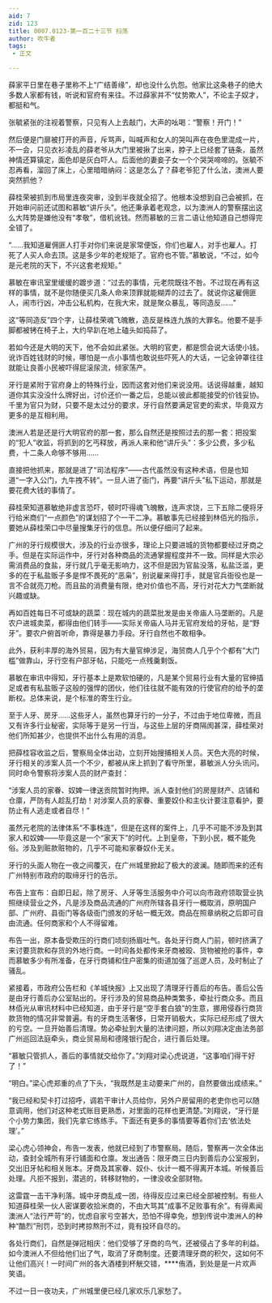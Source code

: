 ```yaml
---
aid: 7
zid: 123
title: 0007.0123-第一百二十三节 扫荡
author: 吹牛者
tags: 
 - 正文

---
```




薛家平日里在巷子里称不上“广结善缘”，却也没什么仇怨。他家比这条巷子的绝大多数人家都有钱，听说和官府有来往。不过薛家并不“仗势欺人”，不论主子奴才，都挺和气。

张毓紧张的注视着警察，只见有人上去敲门，大声的吆喝：“警察！开门！”

然后便是门扉被打开的声音，斥骂声，叫喊声和女人的哭叫声在夜色里混成一片，不一会，只见衣衫凌乱的薛老爷从大门里被揪了出来，脖子上已经套了链条，虽然神情还算镇定，面色却是灰白吓人。后面他的妻妾子女一个个哭哭啼啼的。张毓不忍再看，溜回了床上，心里暗暗纳闷：这是怎么了？薛老爷犯了什么法，澳洲人要突然抓他？

薛桂荣被抓到市局里连夜突审，没到半夜就全招了。他根本没想到自己会被抓，在开始审问前还试图和慕敏“讲斤头”。他还秉承着老观念，以为澳洲人的警察摆出这么大阵势是嫌他没有“孝敬”，借机讹钱。然而慕敏的三言二语让他知道自己想得完全错了。

“……我知道雇佣匪人打手对你们来说是家常便饭，你们也雇人，对手也雇人。打死了人买人命去顶。这是多少年的老规矩了。官府也不管。”慕敏说，“不过，如今是元老院的天下，不兴这套老规矩。”

慕敏在审讯室里缓缓的踱步道：“过去的事情，元老院既往不咎。不过现在再有这样的事情，就不是你随便买几条人命来顶罪就能糊弄的过去了。就说你这雇佣匪人，闹市行凶，冲击公私机构，在我大宋，就是聚众暴乱，等同造反……”

这“等同造反”四个字，让薛桂荣魂飞魄散，造反是株连九族的大罪名。他要不是手脚都被铐在椅子上，大约早趴在地上磕头如捣蒜了。

若如今还是大明的天下，他不会如此紧张。大明的官吏，都是惯会说大话使小钱。讹诈百姓钱财的时候，哪怕是一点小事情也敢说些吓死人的大话，一记金钟罩往往就能让良善小民被吓得屁滚尿流，倾家荡产。

牙行是紧附于官府身上的特殊行业，因而这套对他们来说没用。话说得越重，越知道你其实没没什么牌好出，讨价还价一番之后，总能以彼此都能接受的价钱妥协。千里为官只为财，只要不是太过分的要求，牙行自然要满足官吏的索求，毕竟双方更多的是互相利用。

澳洲人若是还是行大明官府的那一套，那么自然还是按照过去的那一套：把投案的“犯人”收监，将抓到的乞丐释放，再派人来和他“讲斤头”：多少公费，多少私费，十二条人命够不够用……

直接把他抓来，那就是进了“司法程序”――古代虽然没有这种术语，但是也知道“一字入公门，九牛拽不转”。一旦人进了衙门，再要“讲斤头”私下运动，那就是要花费大钱的事情了。

薛桂荣知道慕敏绝非虚言恐吓，顿时吓得魂飞魄散，连声求饶，三下五除二便将牙行给米商们“一点颜色”的谋划招了个一干二净。慕敏事先已经接到林佰光的指示，要她从薛桂荣口中尽量搜集牙行的信息。所以便仔细问了起来。

广州的牙行规模很大，涉及的行业亦很多，理论上只要进城的货物都要经过牙商之手。但是在实际运作中，牙行对各种商品的流通掌握程度并不一致。同样是大宗必需消费品的食盐，牙行就几乎毫无影响力，这不但是因为官盐没落，私盐泛滥，更多的在于私盐贩子多是悍不畏死的“恶枭”，别说雇来得打手，就是官兵衙役也是一言不合就亮刀枪。而且盐的消费量有限，绝对价值也不高，牙行对花大力气垄断就兴趣或缺。

再如百姓每日不可或缺的蔬菜：现在城内的蔬菜批发是由关帝庙人马垄断的。凡是农户进城卖菜，都得由他们转手――实际关帝庙人马并无官府发给的牙帖，是“野牙”。要农户俯首听命，靠得是暴力手段。牙行自然也不敢相争。

此外，获利丰厚的海外贸易，因为有大量官绅涉足，海贸商人几乎个个都有“大门槛”做靠山，牙行空有户部牙帖，只能吃一点残羹剩饭。

慕敏在审讯中得知，牙行基本上是欺软怕硬的，凡是某个贸易行业有大量的官绅插足或者有私盐贩子这般的强悍的团伙，他们往往就不能有效的行使官府的给予的垄断权。总体来说，是个标准的寄生行业。

至于人牙、房牙……这些牙人，虽然也算牙行的一分子，不过由于地位卑微，而且又有许多行业秘密，实际等于是另一行当，与这些上层的牙商隔阂甚深，薛桂荣对他们所知甚少，也提供不出什么有用的消息。

把薛桂容收监之后，警察局全体出动，立刻开始搜捕相关人员。天色大亮的时候，牙行相关的涉案人员一个不少，都被从床上抓到了看守所里，慕敏派人分头讯问。同时命令警察将涉案人员的财产查封：

“涉案人员的家眷、奴婢一律送贡院暂时拘押。派人查封他们的房屋财产、店铺和仓廪，严防有人趁乱打劫！对涉案人员的家眷、重要奴仆和主伙计要注意看护，要防止有人逃走或者自尽！”

虽然元老院的法律体系“不事株连”，但是在这样的案件上，几乎不可能不涉及到其家人和奴婢――毕竟这是一个“家天下”的时代。上到皇帝，下到小民，概不能免俗。涉及到赃款赃物的，几乎不可能和家眷奴仆无关。

牙行的头面人物在一夜之间覆灭，在广州城里掀起了极大的波澜。随即而来的还有广州特别市政府的取缔牙行的告示。

布告上宣布：自即日起，除了房牙、人牙等生活服务中介可以向市政府领取营业执照继续营业之外，凡是涉及商品流通的广州府所辖各县牙行一概取消，原明国户部、广州府、县衙门等各级衙门颁发的牙帖一概无效。商品在照章纳税之后即可自由流通。任何商家和个人不得留难。

布告一出，原本备受欺压的行商们顷刻扬眉吐气。各处牙行商人门前，顿时挤满了来讨要货款和存货的外地行商。一时间各处都传来牙商被殴、货物被抢的事件，幸而慕敏多少有所准备，在牙行商铺和住户密集的街道加强了巡逻人员，及时制止了骚乱。

紧接着，市政府公告栏和《羊城快报》上又出现了清理牙行善后的布告。善后公告是由牙行善后办公室贴出的。牙行涉及的贸易商品种类繁多，牵扯行商众多。而且林佰光从审讯材料中已经知道，由于牙行是“空手套白狼”的生意，挪用侵吞行商货款货物的情况非常普遍。有的牙商生活奢侈，日常开销极大，实际已经形成了很大的亏空。一旦开始善后清理。势必牵扯到大量的法律问题，所以刘翔决定由法务部广州巡回法庭牵头，商业贸易局和德隆银行配合，进行善后处理。

“慕敏只管抓人，善后的事情就交给你了。”刘翔对梁心虎说道，“这事咱们得干好了！”

“明白。”梁心虎郑重的点了下头，“我既然是主动要来广州的，自然要做出成绩来。”

“我已经和契卡打过招呼，调若干审计人员给你，另外户房留用的老吏你也可以随意调用，他们对这种老式账目更熟悉，对里面的花样也更清楚。”刘翔说，“牙行是个小势力集团，我们先拿它练练手。下面还有更多的事情要等着你们去‘依法处理’。”

梁心虎心领神会，布告一发表，他就已经到了市警察局。随后，警察再一次全体出动，查封全城所有牙行铺面和仓廪。发出通告：限牙商三日内到善后办公室报到，交出旧牙帖和相关账本。牙商及其家眷、奴仆、伙计一概不得离开本城。听候善后处理。凡拒不报到，潜逃的，转移财物的，一律没收全部财物。

这雷霆一击干净利落。城中牙商乱成一团，待得反应过来已经全部被控制。有些人知道薛桂荣一伙人密谋要收拾米商的，不由大骂其“成事不足败事有余”。有得素闻澳洲人“法行严苛”的，忧虑自家亏空甚大，恐怕不得幸免，想到传说中澳洲人的种种“酷烈”刑罚，恐到时拷掠熬刑不过，竟有投环自尽的。

各处行商们，自然是弹冠相庆：他们受够了牙商的鸟气，还被侵占了多年的利益。如今澳洲人不但给他们出了气，取消了牙商制度。还要清理牙商的积欠，这如何不让他们高兴！一时间广州的各大酒楼到杯觥交错，****侑酒，到处是是一片欢声笑语。

不过一日一夜功夫，广州城里便已经几家欢乐几家愁了。



